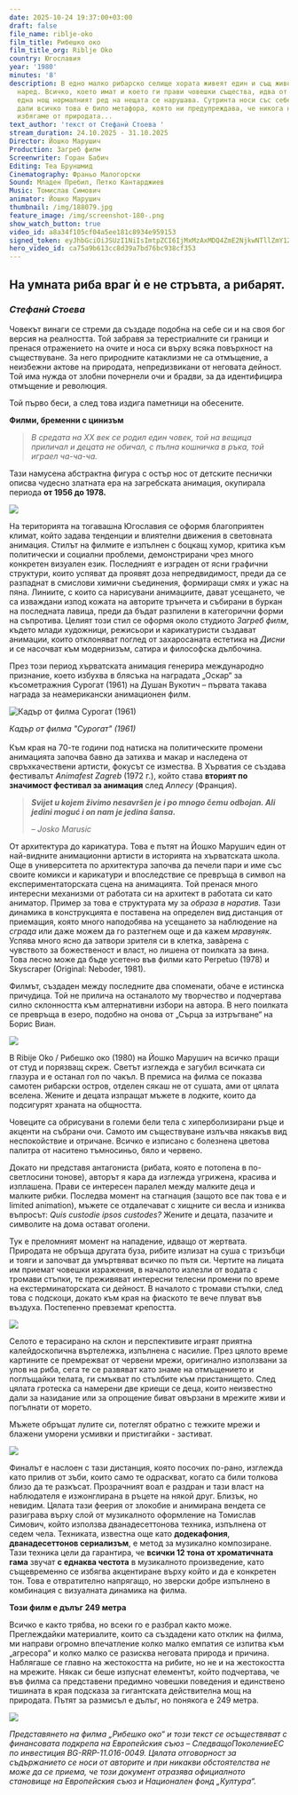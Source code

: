 ```yaml
---
date: 2025-10-24 19:37:00+03:00
draft: false
file_name: riblje-oko
film_title: Рибешко око
film_title_org: Riblje Oko
country: Югославия
year: '1980'
minutes: '8'
description: В едно малко рибарско селище хората живеят един и същ живот от поколения
  наред. Всичко, което имат и което ги прави човешки същества, идва от морето. Но
  една нощ нормалният ред на нещата се нарушава. Сутринта носи със себе си съмнение
  дали всичко това е било метафора, която ни предупреждава, че никога не можем да
  избягаме от природата...
text_author: 'текст от Стефанѝ Стоева '
stream_duration: 24.10.2025 - 31.10.2025
Director: Йошко Марушич
Production: Загреб филм
Screenwriter: Горан Бабич
Editing: Теа Бруншмид
Cinematography: Франьо Малогорски
Sound: Младен Пребил, Петко Кантарджиев
Music: Томислав Симович
animator: Йошко Марушич
thumbnail: /img/188079.jpg
feature_image: /img/screenshot-180-.png
show_watch_button: true
video_id: a8a34f105cf04a5ee181c8934e959153
signed_token: eyJhbGciOiJSUzI1NiIsImtpZCI6IjMxMzAxMDQ4ZmE2NjkwNTllZmY1ZjFiNGFiNmQxOGMwIn0.eyJzdWIiOiJhOGEzNGYxMDVjZjA0YTVlZTE4MWM4OTM0ZTk1OTE1MyIsImtpZCI6IjMxMzAxMDQ4ZmE2NjkwNTllZmY1ZjFiNGFiNmQxOGMwIiwiZXhwIjoiMTc2MTcwNDY5OSIsIm5iZiI6IjE3NjE2MTQ2OTkiLCJhY2Nlc3NSdWxlcyI6W3siYWN0aW9uIjoiYWxsb3ciLCJ0eXBlIjoiaXAuZ2VvaXAuY291bnRyeSIsImNvdW50cnkiOlsiQkciXX0seyJhY3Rpb24iOiJibG9jayIsInR5cGUiOiJhbnkifV19.RF6FzLA5vEL4VeATGcIxPoI84htpno-FU8pv7tb0exDMYDINGC1YhKBpYGkWGD_an56MskAXVvyq6YvxBiaisCU825wnF_GM3K3Nr-M0vMvBpw1g1vDnjiLLFIPcgM7jDHPxtsc0GTN8ltBZoAobu31aKi7-6HSuocrTVwGq_GzZ_34VbEd1hZdri_jexYJGP8r1nm8d8gXmnaf3RDfhKVwj80rwKzy9wYZ2_ez7eKe28BOqKGiiTGaImWue79bo64IfoHz9bVv_3S6O9PuZzAm25Wd0jlhamDJ-SN_3H8vq8cjk4iNlIc_yNnhkCDdtn3JB0MvbphhpX2MpuoP9DQ
hero_video_id: ca75a9b613cc8d39a7bd76bc938cf353
---
```

## **На умната риба враг ѝ е не стръвта, а рибарят.**

### ***Стефанѝ Стоева***

Човекът винаги се стреми да създаде подобна на себе си и на своя бог версия на реалността. Той забравя за терестриалните си граници и пренася отражението на очите и носа си върху всяка повърхност на съществуване.  За него природните катаклизми не са отмъщение, а неизбежни актове на природата, непредизвикани от неговата дейност. Той има нужда от злобни почернели очи и брадви, за да идентифицира отмъщение и революция. 

Той първо беси, а след това издига паметници на обесените. 

**Филми, бременни с цинизъм**  

> *В средата на ХХ век се родил един човек, той на вещица приличал и децата не обичал, с пълна кошничка в ръка, той играел ча-ча-ча.*  

Тази намусена абстрактна фигура с остър нос от детските песнички описва чудесно златната ера на загребската анимация, окупирала периода **от 1956 до 1978.**  

![](/img/loga-zagreb-film-.png)

На територията на тогавашна Югославия се оформя благоприятен климат, който задава тенденции и влиятелни движения в световната анимация. Стилът на филмите е изпълнен с боцкащ хумор, критика към политически и социални проблеми, демонстрирани чрез много конкретен визуален език. Последният е изграден от ясни графични структури, които успяват да проявят доза непредвидимост, преди да се разпаднат в смислови химични съединения, формиращи смях и ужас на пяна. Линиите, с които са нарисувани анимациите, дават усещането, че са изваждани изпод кожата на авторите трънчета и събирани в буркан на последната лавица, преди да бъдат разпилени в категорични форми на съпротива. Целият този стил се оформя около студиото *Загреб филм*, където млади художници, режисьори и карикатуристи създават анимации, които отклоняват поглед от захаросаната естетика на *Дисни* и се насочват към модернизъм, сатира и философска дълбочина. 

През този период хърватската анимация генерира международно признание, което избухва в блясъка на наградата „Оскар“ за късометражния Сурогат (1961) на Душан Вукотич – първата такава награда за неамерикански анимационен филм. 

![](/img/surugat.png "Кадър от филма Сурогат (1961)")

*Кадър от филма "Сурогат" (1961)*\
\
Към края на 70-те години под натиска на политическите промени анимацията започва бавно да затихва и макар и наследена от свръхкачествени артисти, фокусът се измества. В Хърватия се създава фестивалът *Animafest Zagreb* (1972 г.), който става **вторият по значимост фестивал за анимация** след *Annecy* (Франция).

> ***Svijet u kojem živimo nesavršen je i po mnogo čemu odbojan. Ali jedini moguć i on nam je jedina šansa.*** 
>
> *– Josko Marusic* 

Oт архитектура до карикатура. Това е пътят на Йошко Марушич един от най-видните анимационни артисти в историята на хърватската школа. Още в университета по архитектура започва да печели пари и име със своите комикси и карикатури и впоследствие се превръща в символ на експериментаторската сцена на анимацията. Той пренася много интересни механизми от работата си на архитект в работата си като аниматор. Пример за това е структурата му за *образа в наратив.* Тази динамика в конструкцията е поставена на определен вид дистанция от приемащия, която много наподобява на усещането за наблюдение на *сграда* или даже можем да го разтегнем още и да кажем *мравуняк*. Успява много ясно да затвори зрителя си в клетка, завàрена с чувството за божественост и власт, но лишена от поилката за вина. Това лесно може да бъде усетено във филми като Perpetuo (1978) и Skyscraper (Original: Neboder, 1981). 

Филмът, създаден между последните два споменати, обаче е истинска причудица. Той не прилича на останалото му творчество и подчертава силно склонността към алтернативни избори на автора. В него поилката се превръща в езеро, подобно на онова от „Сърца за изтръгване“ на Борис Виан. 

![](/img/n-.png)

В Ribije Oko / Рибешко око (1980) на Йошко Марушич на всичко пращи от студ и порязващ скреж. Светът изглежда е загубил всичката си глазура и е останал гол по чакъл. В премиса на филма се показва самотен рибарски остров, отделен сякаш не от сушата, ами от цялата вселена. Жените и децата изпращат мъжете в лодките, които да подсигурят храната на общността.

Човеците са обрисувани в големи бели тела с хиперболизирани ръце и акценти на събрани очи. Самото им съществуване излъчва някакъв вид неспокойствие и отричане. Всичко е изписано с болезнена цветова палитра от наситено тъмносиньо, бяло и червено. 

Докато ни представя антагониста (рибата, която е потопена в по-светлосини тонове), авторът я кара да изглежда угрижена, красива и изплашена. Прави се интересен паралел между малките деца и малките рибки. Последва момент на стагнация (защото все пак това е и limited animation), мъжете се отдалечават с хищните си весла и изниква въпросът: *Quis custodie ipsos custodes?* Жените и децата, пазачите и символите на дома остават оголени. 

Тук е преломният момент на нападение, идващо от жертвата. Природата не обръща другата буза, рибите излизат на суша с тризъбци и тояги и започват да умъртвяват всичко по пътя си. Чертите на лицата им приемат човешки изражения, в началото излезли от водата с тромави стъпки, те преживяват интересни телесни промени по време на екстерминаторската си дейност. В началото с тромави стъпки, след това с подскоци, докато към края на фиаското те вече плуват във въздуха. Постепенно превземат крепостта. 

![](/img/first-killing.png)

Селото е терасирано на склон и перспективите играят приятна калейдоскопична въртележка, изпълнена с насилие. През цялото време картините се премрежват от червени мрежи, оригинално използвани за улов на риба, сега те се развяват като знаме на отмъщението и поглъщайки телата, ги смъкват по стълбите към пристанището. След цялата гротеска са намерени две криещи се деца, които неизвестно дали за назидание или за опрощение биват овързани в мрежите живи и погълнати от морето. 

Мъжете обръщат лулите си, потеглят обратно с тежките мрежи и блажени уморени усмивки и пристигайки - застиват. 

![](/img/returning.png)

Финалът е наслоен с тази дистанция, която посочих по-рано, изглежда като прилив от зъби, които само те одраскват, когато са били толкова близо да те разкъсат. Прозрачният воал е раздран и тази власт на наблюдателя е изжонглирана в ръцете на някой друг. Близък, но невидим. Цялата тази феерия от злокобие и анимирана вендета се разиграва върху слой от музикалното оформление на Томислав Симович, който използва дванадесеттонова техника, изпълнена от седем чела. Техниката, известна още като **додекафония**, **дванадесеттонов сериализъм**, е метод за музикално композиране. Тази техника цели да гарантира, че **всички 12 тона от хроматичната гама** звучат **с еднаква честота** в музикалното произведение, като същевременно се избягва акцентиране върху който и да е конкретен тон. Това е отвратително напрягащо, но зверски добре изпълнено в комбинация с визуалната динамика на филма.  

**Този филм е дълъг 249 метра** 

Всичко е както трябва, но всеки го е разбрал както може. Преглеждайки материалите, които са създадени като отклик на филма, ми направи огромно впечатление колко малко емпатия се изпитва към „агресора“ и колко малко се разисква неговата природа и причина. Наблягаше се главно на жестокостта на рибите, но не и на жестокостта на мрежите. Някак си беше изпуснат елементът, който подчертава, че във филма са представени предимно човешки поведения и единствено тишината в края подсказа за гигантската действителна мощ на природата. Пътят за размисъл е дълъг, но понякога е 249 метра.

![](/img/n-n-.png)

*Представянето на филма „Рибешко око“ и този текст се осъществяват с финансовата подкрепа на Европейския съюз – СледващоПоколениеЕС по инвестиция BG-RRP-11.016-0049. Цялата отговорност за съдържанието се носи от авторите и при никакви обстоятелства не може да се приема, че този документ отразява официалното становище на Европейския съюз и Национален фонд „Култура“.*
